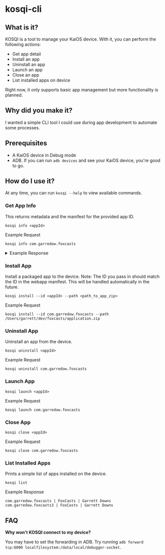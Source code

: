 # kosqi-cli

## What is it?

KOSQI is a tool to manage your KaiOS device. With it, you can perform the following actions:

- Get app detail
- Install an app
- Uninstall an app
- Launch an app
- Close an app
- List installed apps on device

Right now, it only supports basic app management but more functionality is planned.

## Why did you make it?

I wanted a simple CLI tool I could use during app development to automate some processes.

## Prerequisites

- A KaiOS device in Debug mode
- ADB. If you can run `adb devices` and see your KaiOS device, you're good to go.

## How do I use it?

At any time, you can run `kosqi --help` to view available commands.

### **Get App Info**

This returns metadata and the manifest for the provided app ID.

```
kosqi info <appId>
```

Example Request

```
kosqi info com.garredow.foxcasts
```

<details><summary>Example Response</summary>

```json
{
  "origin": "app://com.garredow.foxcasts",
  "installOrigin": "app://com.garredow.foxcasts",
  "manifestURL": "app://com.garredow.foxcasts/manifest.webapp",
  "appStatus": 2,
  "receipts": [],
  "kind": "packaged",
  "installTime": 1554065377926,
  "installState": "installed",
  "removable": true,
  "id": "com.garredow.foxcasts",
  "basePath": "/data/local/webapps",
  "localId": 1060,
  "sideloaded": true,
  "enabled": true,
  "blockedStatus": 0,
  "name": "FoxCasts",
  "csp": "",
  "role": "",
  "redirects": null,
  "widgetPages": [],
  "installerAppId": 0,
  "installerIsBrowser": false,
  "storeId": "",
  "storeVersion": 0,
  "downloading": false,
  "readyToApplyDownload": false,
  "additionalLanguages": {},
  "manifest": {
    "name": "FoxCasts",
    "description": "A fully-featured podcast app for your FirefoxOS device.",
    "version": "1.4.1",
    "launch_path": "/index.html",
    "icons": {
      "24": "/assets/icon-24.png",
      "32": "/assets/icon-32.png",
      "48": "/assets/icon-48.png",
      "64": "/assets/icon-64.png",
      "128": "/assets/icon-128.png",
      "256": "/assets/icon-256.png"
    },
    "developer": {
      "name": "Garrett Downs",
      "url": "http://www.foxcasts.com"
    },
    "installs_allowed_from": ["https://marketplace.firefox.com"],
    "type": "privileged",
    "permissions": {
      "audio-channel-content": {
        "description": "Required to play audio in the background."
      },
      "systemXHR": {
        "description": "Required to download podcasts and perform other vital functions."
      },
      "desktop-notification": {
        "description": "Required to display episode information and playback controls in the notification panel."
      },
      "device-storage:music": {
        "access": "readwrite",
        "description": "Required to read and write podcasts episodes."
      },
      "device-storage:videos": {
        "access": "readwrite",
        "description": "Required to read and write podcasts episodes."
      },
      "device-storage:sdcard": {
        "access": "readwrite",
        "description": "Required to read and write podcasts episodes to external storage."
      }
    },
    "default_locale": "en"
  }
}
```

</details>

### **Install App**

Install a packaged app to the device. Note: The ID you pass in should match the ID in the webapp manifest. This will be handled automatically in the future.

```
kosqi install --id <appId> --path <path_to_app_zip>
```

Example Request

```
kosqi install --id com.garredow.foxcasts --path /Users/garrett/dev/foxcasts/application.zip
```

### **Uninstall App**

Uninstall an app from the device.

```
kosqi uninstall <appId>
```

Example Request

```
kosqi uninstall com.garredow.foxcasts
```

### **Launch App**

```
kosqi launch <appId>
```

Example Request

```
kosqi launch com.garredow.foxcasts
```

### **Close App**

```
kosqi close <appId>
```

Example Request

```
kosqi close com.garredow.foxcasts
```

### **List Installed Apps**

Prints a simple list of apps installed on the device.

```
kosqi list
```

Example Response

```
com.garredow.foxcasts | FoxCasts | Garrett Downs
com.garredow.foxcasts3 | FoxCasts | Garrett Downs
```

## FAQ

**Why won't KOSQI connect to my device?**

You may have to set the forwarding in ADB. Try running `adb forward tcp:6000 localfilesystem:/data/local/debugger-socket`.
